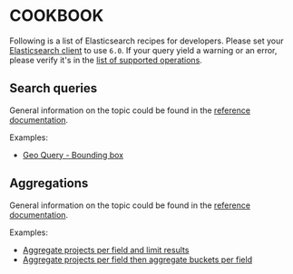 # COOKBOOK

Following is a list of Elasticsearch recipes for developers. Please set your [Elasticsearch client](https://www.elastic.co/guide/en/elasticsearch/client/index.html) to use `6.0`. If your query yield a warning or an error, please verify it's in the [list of supported operations](https://docs.aws.amazon.com/elasticsearch-service/latest/developerguide/aes-supported-es-operations.html#es_version_6_0).

## Search queries

General information on the topic could be found in the [reference documentation](https://www.elastic.co/guide/en/elasticsearch/reference/6.0/query-dsl.html).

Examples:

* [Geo Query - Bounding box](./search/geo-query-bounding-box.md)

## Aggregations

General information on the topic could be found in the [reference documentation](https://www.elastic.co/guide/en/elasticsearch/reference/6.0/search-aggregations.html).

Examples:

* [Aggregate projects per field and limit results](./aggregation/aggregate-projects-by-field-with-limit.md)
* [Aggregate projects per field then aggregate buckets per field](./aggregation/aggregate-projects-by-field-then-aggregate-buckets-by-field.md)
